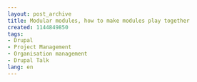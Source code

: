 ```yaml
---
layout: post_archive
title: Modular modules, how to make modules play together
created: 1144849850
tags:
- Drupal
- Project Management
- Organisation management
- Drupal Talk
lang: en
---
```


